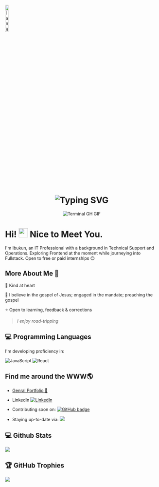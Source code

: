 <p align="left"><img width=15%" src="https://github.com/alansmathew/alansmathew/raw/master/lang.gif" alt="lang image here" /></p>

<div align="center">
    <h1><img src="https://readme-typing-svg.herokuapp.com?font=Jetbrains+mono&size=40&duration=3000&color=33FF33&center=true&vCenter=true&width=435&lines=Hey..+I'm+Ibukun;My+name+means;God's+Blessing;This+is..;..my+Github+profile..;" alt="Typing SVG"/></h1>
    <p><img src="termina-gh.gif" alt="Terminal GH GIF" /></p>
</div>

# Hi! <img src="https://media.giphy.com/media/hvRJCLFzcasrR4ia7z/giphy.gif" width="30px"> Nice to Meet You.

<!-- <img src="" alt="banner that says Ibukun Adepoju-Conde - code newbie"> -->
I'm Ibukun, an IT Professional with a background in Technical Support and Operations. Exploring Frontend at the moment while journeying into Fullstack. Open to free or paid internships :wink: 


## More About Me :woman:

:purple_heart: Kind at heart

:100: I believe in the gospel of Jesus; engaged in the mandate; preaching the gospel

:star: Open to learning, feedback & corrections


>*I enjoy road-tripping*

<h2 align="left" class="section-heading">💻 Programming Languages</h2>
<p> I'm developing proficiency in:</p>
<div align="left">
    <img src="https://img.shields.io/badge/JavaScript-F7DF1E?style=for-the-badge&logo=javascript&logoColor=black" alt="JavaScript"/>
    <img src="https://img.shields.io/badge/React-20232A?style=for-the-badge&logo=react&logoColor=61DAFB" alt="React"/>
   <!-- <img src="https://img.shields.io/badge/Python-3776AB?style=for-the-badge&logo=python&logoColor=white" alt="Python"/> -->
 

</div>


## Find me around the WWW🌎

<p align="center">
  
- <a href="https://ibukunadepojuconde.vzy.io/"> Genral Portfolio 💼</a>

- LinkedIn <a href="https://www.linkedin.com/in/ibukun-adepoju-conde">
    <img src="https://img.shields.io/badge/ibukunadepoju-conde-0077B5?style=for-the-badge&logo=linkedin&logoColor=white" alt="LinkedIn"/>
  </a>

- Contributing soon on: <a href="https://github.com/Ibeksconde?tab=followers">
    <img src="https://img.shields.io/github/followers/Ibeksconde?tab=followers?label=blue&logo=github&style=for-the-badge" alt="GitHub badge" />
  </a>


- Staying up-to-date via: <a href="http://twitter.com/ibukunconde">
    <img src="https://img.shields.io/twitter/follow/ibukunconde?label=Twitter&logo=twitter&style=for-the-badge" />
  </a>


<!-- - Lazy curating pluckyspiration on: <a href="https://www.youtube.com/channel/UC2-U73E-uyf_lNCDO0yENlQ?view_as=subscriber">YouTube</a> or <a href="https://predigt.dev/">Predigt</a> -->

</p>


<!-- ## Latest Blog Posts📩 -->
<!-- BLOG-POST-LIST:START -->

<!-- BLOG-POST-LIST:END -->

  
<div align="left">
<h2 align="left" class="section-heading"> 💻 Github Stats</h2>
 <!-- <table align="left" width="100%" height="100%" >
    <tr>
       <td><img style="border: none;" src="https://github-profile-summary-cards.vercel.app/api/cards/profile-details?username=Ibeksconde&theme=github_dark" alt="Zane's GitHub Stats"/></td>   
       <td><img style="border: none;" src="https://github-readme-streak-stats.herokuapp.com/?user=Ibeksconde&theme=merko" alt="Ibukun's Contribution Streak"/></td>
    </tr>
 </table>

 <!-- <table align="left" width="100%" height="100%" >
    <tr>
        <td><img style="border: none;" src="https://github-profile-summary-cards.vercel.app/api/cards/stats?username=Ibeksconde&theme=github_dark" alt="Ibukun's GitHub Stats"/></td>
        <td><img style="border: none;" src="https://github-profile-summary-cards.vercel.app/api/cards/productive-time?username=Ibeksconde&theme=github_dark&utcOffset=10" alt="Ibukun's GitHub Stats"/>
        <td><img style="border: none;" src="https://github-profile-summary-cards.vercel.app/api/cards/repos-per-language?username=Ibeksconde&theme=github_dark" alt="Ibukun's GitHub Stats"/></td>
        <td><img style="border: none;" src="https://github-profile-summary-cards.vercel.app/api/cards/most-commit-language?username=Ibeksconde&theme=github_dark" alt="Ibukun's GitHub Stats"/></td>
    </tr>
 </table>
</div> -->


<a href="">
  <img align="centre" src="https://github-readme-stats.vercel.app/api?username=Ibeksconde&count_private=true&include_all_commits=true&show_icons=true&title_color=007bff&text_color=e7e7e7&icon_color=007bff&bg_color=171c28" />
<a/>
  
## 🏆 GitHub Trophies

![](https://github-profile-trophy.vercel.app/?username=Ibeksconde&theme=discord&no-frame=true&no-bg=false&margin-w=4)




